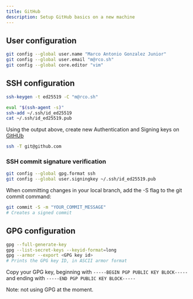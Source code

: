 ```yaml
---
title: GitHub
description: Setup GitHub basics on a new machine
---
```


## User configuration

```bash
git config --global user.name "Marco Antonio Gonzalez Junior"
git config --global user.email "m@rco.sh"
git config --global core.editor "vim"
```

## SSH configuration

```bash
ssh-keygen -t ed25519 -C "m@rco.sh"
```

```bash
eval "$(ssh-agent -s)"
ssh-add ~/.ssh/id_ed25519
cat ~/.ssh/id_ed25519.pub
```

Using the output above, create new Authentication and Signing keys on [GitHUb](https://github.com/settings/keys)

```bash title="Testing the configuration"
ssh -T git@github.com
```

### SSH commit signature verification

```bash
git config --global gpg.format ssh
git config --global user.signingkey ~/.ssh/id_ed25519.pub
```

When committing changes in your local branch, add the -S flag to the git commit command:

```bash
git commit -S -m "YOUR_COMMIT_MESSAGE"
# Creates a signed commit
```

## GPG configuration

```bash
gpg --full-generate-key
gpg --list-secret-keys --keyid-format=long
gpg --armor --export <GPG key id>
# Prints the GPG key ID, in ASCII armor format
```

Copy your GPG key, beginning with `-----BEGIN PGP PUBLIC KEY BLOCK-----` and ending with `-----END PGP PUBLIC KEY BLOCK-----`

Note: not using GPG at the moment.
